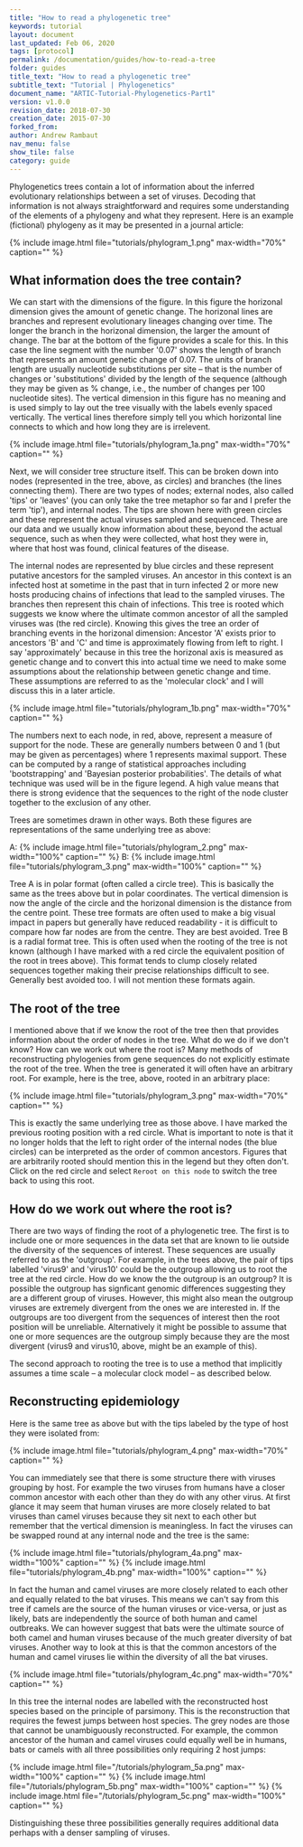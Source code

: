 ```yaml
---
title: "How to read a phylogenetic tree"
keywords: tutorial
layout: document
last_updated: Feb 06, 2020
tags: [protocol] 
permalink: /documentation/guides/how-to-read-a-tree
folder: guides
title_text: "How to read a phylogenetic tree"
subtitle_text: "Tutorial | Phylogenetics"
document_name: "ARTIC-Tutorial-Phylogenetics-Part1"
version: v1.0.0
revision_date: 2018-07-30
creation_date: 2015-07-30 
forked_from: 
author: Andrew Rambaut
nav_menu: false
show_tile: false
category: guide
---
```


<div id="tooltip" display="none" style="position: absolute; display: none;"></div>

Phylogenetics trees contain a lot of information about the inferred evolutionary relationships between a set of viruses. Decoding that information is not always straightforward and requires some understanding of the elements of a phylogeny and what they represent. Here is an example (fictional) phylogeny as it may be presented in a journal article:

{% include image.html file="tutorials/phylogram_1.png" max-width="70%" caption="" %}

<!--
{% include tree.html id="phylogram_1" newick='((((((virus1:0.1,virus2:0.12)0.95:0.08,(virus3:0.011,virus4:0.0087)1.0:0.15)0.65:0.03,virus5:0.21)1.0:0.2,(virus6:0.45,virus7:0.4)0.51:0.02)1.0:0.1,virus8:0.4)1.0:0.1,(virus9:0.04,virus10:0.03)1.0:0.6);' width="640" height="480" font_size="22" caption="" %}
-->

## What information does the tree contain?

We can start with the dimensions of the figure. In this figure the horizonal dimension gives the amount of genetic change. The horizonal lines are branches and represent evolutionary lineages changing over time. The longer the branch in the horizonal dimension, the larger the amount of change. The bar at the bottom of the figure provides a scale for this. In this case the line segment with the number '0.07' shows the length of branch that represents an amount genetic change of 0.07. The units of branch length are usually nucleotide substitutions per site – that is the number of changes or 'substitutions' divided by the length of the sequence (although they may be given as % change, i.e., the number of changes per 100 nucleotide sites). The vertical dimension in this figure has no meaning and is used simply to lay out the tree visually with the labels evenly spaced vertically. The vertical lines therefore simply tell you which horizontal line connects to which and how long they are is irrelevent. 

{% include image.html file="tutorials/phylogram_1a.png" max-width="70%" caption="" %}

<!--
{% include tree.html id="phylogram_1a" newick='((((((virus1:0.1,virus2:0.12)0.95:0.08,(virus3:0.011,virus4:0.0087)1.0:0.15)0.65:0.03,virus5:0.21)1.0:0.2,(virus6:0.45,virus7:0.4)0.51:0.02)1.0:0.1,virus8:0.4)1.0:0.1,(virus9:0.04,virus10:0.03)1.0:0.6);' 
width="640" height="480" font_size="22" circle_size="8" caption="" 
    internal_node_text="This is an internal node - it is a putitive<br>common ancestor of the viruses to the right"
    external_node_text="This is an external or leaf node - it represents<br>a sampled, sequenced virus"
    branch_text="This is a branch - it represents an<br>evolutionary lineage joining two nodes"
    root_text="The root node - represents the most recent<br>common ancestor of the whole tree"
%}
-->

Next, we will consider tree structure itself. This can be broken down into nodes (represented in the tree, above, as circles) and branches (the lines connecting them). There are two types of nodes; external nodes, also called 'tips' or 'leaves' (you can only take the tree metaphor so far and I prefer the term 'tip'), and internal nodes. The tips are shown here with green circles and these represent the actual viruses sampled and sequenced. These are our data and we usually know information about these, beyond the actual sequence, such as when they were collected, what host they were in, where that host was found, clinical features of the disease.
 
 The internal nodes are represented by blue circles and these represent putative ancestors for the sampled viruses. An ancestor in this context is an infected host at sometime in the past that in turn infected 2 or more new hosts producing chains of infections that lead to the sampled viruses. The branches then represent this chain of infections. This tree is rooted which suggests we know where the ultimate common ancestor of all the sampled viruses was (the red circle). Knowing this gives the tree an order of branching events in the horizonal dimension: Ancestor 'A' exists prior to ancestors 'B' and 'C' and time is approximately flowing from left to right. I say 'approximately' because in this tree the horizonal axis is measured as genetic change and to convert this into actual time we need to make some assumptions about the relationship between genetic change and time. These assumptions are referred to as the 'molecular clock' and I will discuss this in a later article.

{% include image.html file="tutorials/phylogram_1b.png" max-width="70%" caption="" %}

<!--
{% include tree.html id="phylogram_1b" 
    newick='((((((virus1:0.1,virus2:0.12)0.95:0.08,(virus3:0.011,virus4:0.0087)1.0:0.15)0.65:0.03,virus5:0.21)1.0:0.2,(virus6:0.45,virus7:0.4)0.51:0.02)1.0:0.1,virus8:0.4)1.0:0.1,(virus9:0.04,virus10:0.03)1.0:0.6);' 
    width="640" height="480" font_size="22" circle_size="0" caption="" 
    support_text="This is a support value - it gives the degree<br>of statistical support that the viruses to the<br>right cluster together"
%}
-->

The numbers next to each node, in red, above, represent a measure of support for the node. These are generally numbers between 0 and 1 (but may be given as percentages) where 1 represents maximal support. These can be computed by a range of statistical approaches including 'bootstrapping' and 'Bayesian posterior probabilities'. The details of what technique was used will be in the figure legend. A high value means that there is strong evidence that the sequences to the right of the node cluster together to the exclusion of any other. 

Trees are sometimes drawn in other ways. Both these figures are representations of the same underlying tree as above:

<div style="display: flex; flex-wrap: wrap; justify-content: center;">
A: {% include image.html file="tutorials/phylogram_2.png" max-width="100%" caption="" %}
B: {% include image.html file="tutorials/phylogram_3.png" max-width="100%" caption="" %}
</div>

Tree A is in polar format (often called a circle tree). This is basically the same as the trees above but in polar coordinates. The vertical dimension is now the angle of the circle and the horizonal dimension is the distance from the centre point. These tree formats are often used to make a big visual impact in papers but generally have reduced readability - it is difficult to compare how far nodes are from the centre. They are best avoided. Tree B is a radial format tree. This is often used when the rooting of the tree is not known (although I have marked with a red circle the equivalent position of the root in trees above). This format tends to clump closely related sequences together making their precise relationships difficult to see. Generally best avoided too. I will not mention these formats again.

## The root of the tree

I mentioned above that if we know the root of the tree then that provides information about the order of nodes in the tree. What do we do if we don't know? How can we work out where the root is? Many methods of reconstructing phylogenies from gene sequences do not explicitly estimate the root of the tree. When the tree is generated it will often have an arbitrary root. For example, here is the tree, above, rooted in an arbitrary place:

{% include image.html file="tutorials/phylogram_3.png" max-width="70%" caption="" %}

<!--
{% include tree.html id="unrooted_phylogram" newick='((virus1:0.1,virus2:0.12):0.08,((virus3:0.011,virus4:0.0087):0.15,(virus5:0.21,((virus6:0.45,virus7:0.4):0.02,(virus8:0.4,((virus9:0.04,virus10:0.03):0.6)root:0.1):0.1):0.2):0.03):0.04)not-root;' width="640" height="480" font_size="22" circle_size="8" rerootable="true" caption="" 
    root_text="This is the position of the root node<br>in the rooted trees, above.<br><br>Click on it and select \\'Reroot on this node\\'<br>to root the tree"
%}
-->
This is exactly the same underlying tree as those above. I have marked the previous rooting position with a red circle. What is important to note is that it no longer holds that the left to right order of the internal nodes (the blue circles) can be interpreted as the order of common ancestors. Figures that are arbitrarily rooted should mention this in the legend but they often don't. Click on the red circle and select `Reroot on this node` to switch the tree back to using this root.

## How do we work out where the root is?

There are two ways of finding the root of a phylogenetic tree. The first is to include one or more sequences in the data set that are known to lie outside the diversity of the sequences of interest. These sequences are usually referred to as the 'outgroup'. For example, in the trees above, the pair of tips labelled 'virus9' and 'virus10' could be the outgroup allowing us to root the tree at the red circle. How do we know the the outgroup is an outgroup? It is possible the outgroup has signficant genomic differences suggesting they are a different group of viruses. However, this might also mean the outgroup viruses are  extremely divergent from the ones we are interested in. If the outgroups are too divergent from the sequences of interest then the root position will be unreliable. Alternatively it might be possible to assume that one or more sequences are the outgroup simply because they are the most divergent (virus9 and virus10, above, might be an example of this).

The second approach to rooting the tree is to use a method that implicitly assumes a time scale – a molecular clock model – as described below. 

##  Reconstructing epidemiology

Here is the same tree as above but with the tips labeled by the type of host they were isolated from:

{% include image.html file="tutorials/phylogram_4.png" max-width="70%" caption="" %}

<!--
{% include tree.html id="tutorials/phylogram_4" newick='((((((\"camel virus\":0.1,\"camel virus\":0.12):0.08,(\"human virus\":0.011,\"human virus\":0.0087):0.15):0.03,\"bat virus\":0.21):0.2,(\"bat virus\":0.45,\"bat virus\":0.4):0.02):0.1,\"bat virus\":0.4):0.1,(\"whale virus\":0.04,\"whale virus\":0.03):0.6);' clustering='{ "camel virus": 1, "human virus": 2, "bat virus": 3, "whale virus": 4}'  caption="Figure 1." %}
-->

You can immediately see that there is some structure there with viruses grouping by host. For example the two viruses from humans have a closer common ancestor with each other than they do with any other virus. At first glance it may seem that human viruses are more closely related to bat viruses than camel viruses because they sit next to each other but remember that the vertical dimension is meaningless. In fact the viruses can be swapped round at any internal node and the tree is the same:

<div style="display: flex; flex-wrap: wrap; justify-content: center;">
{% include image.html file="tutorials/phylogram_4a.png" max-width="100%" caption="" %}
{% include image.html file="tutorials/phylogram_4b.png" max-width="100%" caption="" %}
</div>

In fact the human and camel viruses are more closely related to each other and equally related to the bat viruses. This means we can't say from this tree if camels are the source of the human viruses or vice-versa, or just as likely, bats are independently the source of both human and camel outbreaks. We can however suggest that bats were the ultimate source of both camel and human  viruses because of the much greater diversity of bat viruses. Another way to look at this is that the common ancestors of the human and camel viruses lie within the diversity of all the bat viruses.

{% include image.html file="tutorials/phylogram_4c.png" max-width="70%" caption="" %}

In this tree the internal nodes are labelled with the reconstructed host species based on the principle of parsimony. This is the reconstruction that requires the fewest jumps between host species. The grey nodes are those that cannot be unambiguously reconstructed. For example, the common ancestor of the human and camel viruses could equally well be in humans, bats or camels with all three possibilities only requiring 2 host jumps:

<div style="display: flex; flex-wrap: wrap; justify-content: center;">
{% include image.html file="/tutorials/phylogram_5a.png" max-width="100%" caption="" %}
{% include image.html file="/tutorials/phylogram_5b.png" max-width="100%" caption="" %}
{% include image.html file="/tutorials/phylogram_5c.png" max-width="100%" caption="" %}
</div>

Distinguishing these three possibilities generally requires additional data perhaps with a denser sampling of viruses. 


